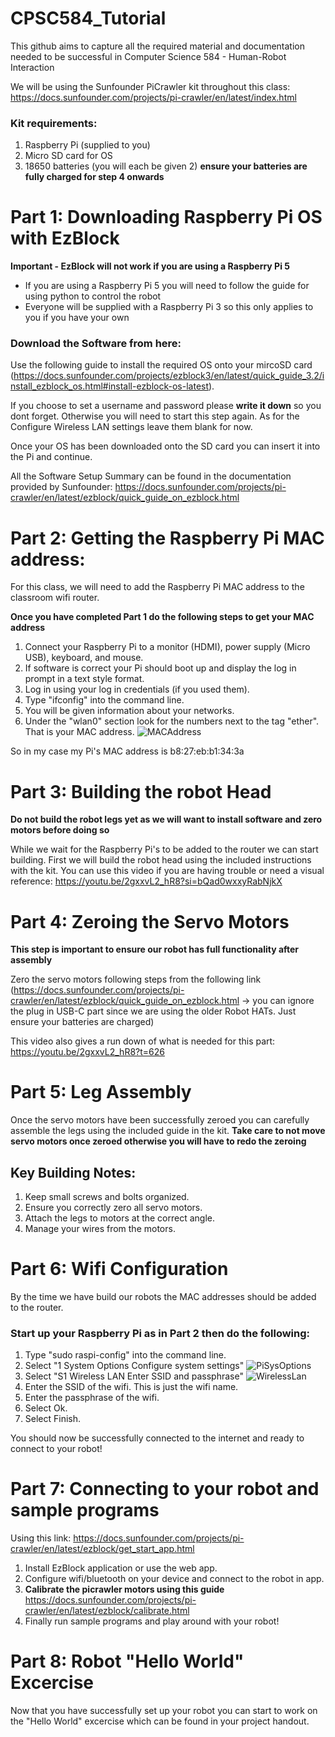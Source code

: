 # CPSC584_Tutorial

This github aims to capture all the required material and documentation needed to be successful in Computer Science 584 - Human-Robot Interaction 

We will be using the Sunfounder PiCrawler kit throughout this class: 
https://docs.sunfounder.com/projects/pi-crawler/en/latest/index.html

### Kit requirements:
1. Raspberry Pi (supplied to you)
2. Micro SD card for OS
3. 18650 batteries (you will each be given 2)
   **ensure your batteries are fully charged for step 4 onwards**


# Part 1: Downloading Raspberry Pi OS with EzBlock
**Important - EzBlock will not work if you are using a Raspberry Pi 5**
- If you are using a Raspberry Pi 5 you will need to follow the guide for using python to control the robot
- Everyone will be supplied with a Raspberry Pi 3 so this only applies to you if you have your own

### Download the Software from here:
Use the following guide to install the required OS onto your mircoSD card (https://docs.sunfounder.com/projects/ezblock3/en/latest/quick_guide_3.2/install_ezblock_os.html#install-ezblock-os-latest).

If you choose to set a username and password please **write it down** so you dont forget. Otherwise you will need to start this step again.
As for the Configure Wireless LAN settings leave them blank for now.

Once your OS has been downloaded onto the SD card you can insert it into the Pi and continue.

All the Software Setup Summary can be found in the documentation provided by Sunfounder:
https://docs.sunfounder.com/projects/pi-crawler/en/latest/ezblock/quick_guide_on_ezblock.html


# Part 2: Getting the Raspberry Pi MAC address:
For this class, we will need to add the Raspberry Pi MAC address to the classroom wifi router.

**Once you have completed Part 1 do the following steps to get your MAC address**
1. Connect your Raspberry Pi to a monitor (HDMI), power supply (Micro USB), keyboard, and mouse.
2. If software is correct your Pi should boot up and display the log in prompt in a text style format.
3. Log in using your log in credentials (if you used them).
4. Type "ifconfig" into the command line.
5. You will be given information about your networks.
6. Under the "wlan0" section look for the numbers next to the tag "ether". That is your MAC address.
![MACAddress](https://github.com/user-attachments/assets/3315a668-99e7-423b-a8c6-b64399d74388)

So in my case my Pi's MAC address is b8:27:eb:b1:34:3a


# Part 3: Building the robot Head
**Do not build the robot legs yet as we will want to install software and zero motors before doing so**

While we wait for the Raspberry Pi's to be added to the router we can start building. First we will build the robot head using the included instructions with the kit. 
You can use this video if you are having trouble or need a visual reference: 
https://youtu.be/2gxxvL2_hR8?si=bQad0wxxyRabNjkX


# Part 4: Zeroing the Servo Motors
**This step is important to ensure our robot has full functionality after assembly**

Zero the servo motors following steps from the following link (https://docs.sunfounder.com/projects/pi-crawler/en/latest/ezblock/quick_guide_on_ezblock.html -> you can ignore the plug in USB-C part since we are using the older Robot HATs. Just ensure your batteries are charged)

This video also gives a run down of what is needed for this part:
https://youtu.be/2gxxvL2_hR8?t=626


# Part 5: Leg Assembly
Once the servo motors have been successfully zeroed you can carefully assemble the legs using the included guide in the kit.
**Take care to not move servo motors once zeroed otherwise you will have to redo the zeroing**

## Key Building Notes:
1. Keep small screws and bolts organized.
2. Ensure you correctly zero all servo motors.
3. Attach the legs to motors at the correct angle.
4. Manage your wires from the motors.


# Part 6: Wifi Configuration 
By the time we have build our robots the MAC addresses should be added to the router.

### Start up your Raspberry Pi as in Part 2 then do the following:
1. Type "sudo raspi-config" into the command line.
2. Select "1 System Options      Configure system settings"
![PiSysOptions](https://github.com/user-attachments/assets/c30a0cd0-8f51-457b-9983-cc4163893209)
4. Select "S1 Wireless LAN       Enter SSID and passphrase"
![WirelessLan](https://github.com/user-attachments/assets/6dd247b5-40c0-49b3-ba90-71c6fa7cabfc)
6. Enter the SSID of the wifi. This is just the wifi name.
7. Enter the passphrase of the wifi.
8. Select Ok.
9. Select Finish.


You should now be successfully connected to the internet and ready to connect to your robot!


# Part 7: Connecting to your robot and sample programs
Using this link: https://docs.sunfounder.com/projects/pi-crawler/en/latest/ezblock/get_start_app.html
1. Install EzBlock application or use the web app.
2. Configure wifi/bluetooth on your device and connect to the robot in app.
3. **Calibrate the picrawler motors using this guide** https://docs.sunfounder.com/projects/pi-crawler/en/latest/ezblock/calibrate.html
4. Finally run sample programs and play around with your robot!


# Part 8: Robot "Hello World" Excercise 
Now that you have successfully set up your robot you can start to work on the "Hello World" excercise which can be found in your project handout.






